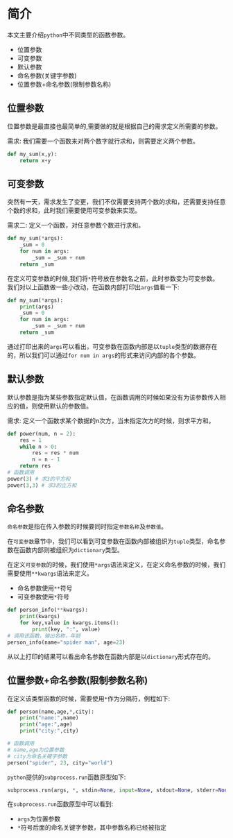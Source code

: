 # 简介

本文主要介绍`python`中不同类型的函数参数。

* 位置参数
* 可变参数
* 默认参数
* 命名参数(关键字参数)
* 位置参数+命名参数(限制参数名称)

## 位置参数

位置参数是最直接也最简单的,需要做的就是根据自己的需求定义所需要的参数。

需求: 我们需要一个函数来对两个数字就行求和，则需要定义两个参数。

```py
def my_sum(x,y):
    return x+y
```

## 可变参数

突然有一天，需求发生了变更，我们不仅需要支持两个数的求和，还需要支持任意个数的求和，此时我们需要使用可变参数来实现。

需求二: 定义一个函数，对任意参数个数进行求和。

```py
def my_sum(*args):
    _sum = 0
    for num in args:
        _sum = _sum + num
    return _sum
```

在定义可变参数的时候,我们将`*`符号放在参数名之前，此时参数变为可变参数。
我们对以上函数做一些小改动，在函数内部打印出`args`值看一下:

```py
def my_sum(*args):
    print(args)
    _sum = 0
    for num in args:
        _sum = _sum + num
    return _sum
```

通过打印出来的`args`可以看出，可变参数在函数内部是以`tuple`类型的数据存在的，所以我们可以通过`for num in args`的形式来访问内部的各个参数。

## 默认参数

默认参数是指为某些参数指定默认值，在函数调用的时候如果没有为该参数传入相应的值，则使用默认的参数值。

需求: 定义一个函数求某个数据的n次方，当未指定次方的时候，则求平方和。

```py
def power(num, n = 2):
    res = 1
    while n > 0:
        res = res * num
        n = n - 1
    return res
# 函数调用
power(3) # 求3的平方和
power(3,3) # 求3的立方和
```

## 命名参数

`命名参数`是指在传入参数的时候要同时指定`参数名称`及`参数值`。

在`可变参数`章节中，我们可以看到可变参数在函数内部被组织为`tuple`类型，命名参数在函数内部则被组织为`dictionary`类型。

在定义`可变参数`的时候，我们使用`*args`语法来定义，在定义命名参数的时候，我们需要使用`**kwargs`语法来定义。

* 命名参数使用`**`符号
* 可变参数使用`*`符号

```py
def person_info(**kwargs):
    print(kwargs)
    for key,value in kwargs.items():
        print(key, ":", value)
# 调用该函数，输出名称，年龄
person_info(name="spider man", age=23)
```

从以上打印的结果可以看出命名参数在函数内部是以`dictionary`形式存在的。

## 位置参数+命名参数(限制参数名称)

在定义该类型函数的时候，需要使用`*`作为分隔符，例程如下:

```py
def person(name,age,*,city):
    print("name:",name)
    print("age:",age)
    print("city:",city)

# 函数调用
# name,age为位置参数
# city为命名关键字参数
person("spider", 23, city="world")
```

`python`提供的`subprocess.run`函数原型如下:

```py
subprocess.run(args, *, stdin=None, input=None, stdout=None, stderr=None, capture_output=False, shell=False, cwd=None, timeout=None, check=False, encoding=None, errors=None, text=None, env=None, universal_newlines=None)
```

在`subprocess.run`函数原型中可以看到:

* `args`为位置参数
* `*`符号后面的命名关键字参数，其中参数名称已经被指定
